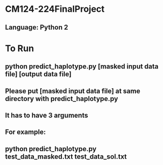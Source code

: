 # CM124-224FinalProject
## Language: Python 2
# To Run
## python predict_haplotype.py [masked input data file] [output data file]
## Please put [masked input data file] at same directory with predict_haplotype.py
## It has to have 3 arguments
## For  example:
## python predict_haplotype.py test_data_masked.txt test_data_sol.txt
